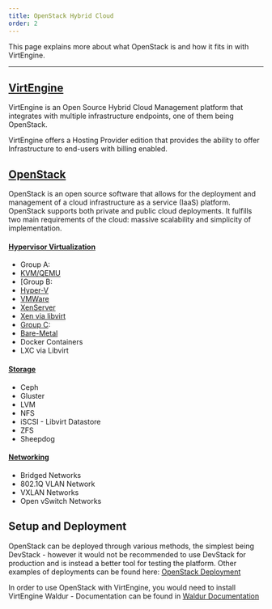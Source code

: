 ```yaml
---
title: OpenStack Hybrid Cloud
order: 2
---
```


This page explains more about what OpenStack is and how it fits in with VirtEngine.

---

## [VirtEngine](https://virtengine.com)

VirtEngine is an Open Source Hybrid Cloud Management platform that integrates with multiple infrastructure endpoints, one of them being OpenStack.

VirtEngine offers a Hosting Provider edition that provides the ability to offer Infrastructure to end-users with billing enabled.


## [OpenStack](http://openstack.org/)

OpenStack is an open source software that allows for the deployment and management of a cloud  infrastructure as a service (IaaS) platform. OpenStack supports both private and public cloud deployments. It fulfills two main requirements of the cloud: massive scalability and simplicity of implementation.

#### [Hypervisor Virtualization](https://wiki.openstack.org/wiki/HypervisorSupportMatrix)
- Group A:
- [KVM/QEMU](https://wiki.openstack.org/wiki/HypervisorSupportMatrix#Group_A)
- [Group B:
- [Hyper-V](http://wiki.cloudbase.it/hyperv-tempest-exclusions)
- [VMWare](https://wiki.openstack.org/wiki/NovaVMware/Minesweeper)
- [XenServer](https://wiki.openstack.org/wiki/XenServer/XenServer_CI)
- [Xen via libvirt](https://wiki.openstack.org/wiki/Xen/Libvirt)
- [Group C](https://wiki.openstack.org/wiki/HypervisorSupportMatrix#Group_C):
- [Bare-Metal](https://wiki.openstack.org/wiki/HypervisorSupportMatrix#Group_C)
- Docker Containers
- LXC via Libvirt

#### [Storage](https://docs.openstack.org/arch-design/design-storage/design-storage-concepts.html)
- Ceph
- Gluster
- LVM
- NFS
- iSCSI - Libvirt Datastore
- ZFS
- Sheepdog

#### [Networking](https://docs.openstack.org/arch-design/design-networking/design-networking-concepts.html)
- Bridged Networks
- 802.1Q VLAN Network
- VXLAN Networks
- Open vSwitch Networks

## Setup and Deployment

OpenStack can be deployed through various methods, the simplest being DevStack - however it would not be recommended to use DevStack for production and is instead a better tool for testing the platform. Other examples of deployments can be found here: [OpenStack Deployment](https://docs.openstack.org/queens/deploy/)

In order to use OpenStack with VirtEngine, you would need to install VirtEngine Waldur - Documentation can be found in [Waldur Documentation](http://docs.waldur.com)

